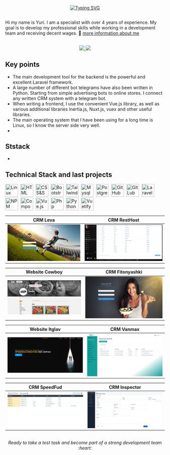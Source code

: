 <div id="header" align="center">

<a href="https://git.io/typing-svg"><img src="https://readme-typing-svg.herokuapp.com?font=Fira+Code&pause=1000&color=0F3342&random=false&width=435&lines=I+am+a+Fullstack+Web+Developer" alt="Typing SVG" /></a>
</div>

##
Hi my name is Yuri. I am a specialist with over 4 years of experience.
My goal is to develop my professional skills while working in a development team and receiving decent wages. 📎 [more information about me](https://melvin-rulit.github.io/Resume/)
##

<p align='center'>
   <a href="https://www.linkedin.com/skill-assessments/hub/quizzes/">
       <img src="https://img.shields.io/badge/linkedin-%230077B5.svg?&style=for-the-badge&logo=linkedin&logoColor=white"/>
   </a>
   </a>
   <a href="https://t.me/melvin_rulit">
       <img src="https://img.shields.io/badge/Telegram-2CA5E0?style=for-the-badge&logo=telegram&logoColor=white"/>
   </a>

</p>

[comment]: <> (<p align='center'>)

[comment]: <> (   📫 Email: <a href='marchenko1985g@outlook.com'>marchenko1985g@outlook.com</a>)

[comment]: <> (</p>)

## Key points
*   The main development tool for the backend is the powerful and excellent Laravel framework. 
*   A large number of different bot telegrams have also been written in Python. Starting from simple advertising bots to online stores. I connect any written CRM system with a telegram bot.
*   When writing a frontend, I use the convenient Vue.js library, as well as various additional libraries Inertia.js, Nuxt.js, vuex and other useful libraries.
*   The main operating system that I have been using for a long time is Linux, so I know the server side very well.
*   
## Ststack
*   

## Technical Stack and last projects

<img src="https://cdn.jsdelivr.net/gh/devicons/devicon/icons/linux/linux-original.svg" title="Linux" width="40" height="40"/>&nbsp;
<img src="https://cdn.jsdelivr.net/gh/devicons/devicon/icons/html5/html5-original.svg" title="HTML" width="40" height="40"/>&nbsp; 
<img src="https://cdn.jsdelivr.net/gh/devicons/devicon/icons/css3/css3-original.svg" title="CSS&SCSS" width="40" height="40"/>&nbsp; <img src="https://cdn.jsdelivr.net/gh/devicons/devicon/icons/bootstrap/bootstrap-original.svg" title="Bootstrap" width="40" height="40"/>&nbsp;
<img src="https://cdn.jsdelivr.net/gh/devicons/devicon/icons/tailwindcss/tailwindcss-plain.svg" title="Tailwindcss" width="40" height="40"/>&nbsp; <img src="https://cdn.jsdelivr.net/gh/devicons/devicon/icons/mysql/mysql-original.svg" title="Mysql" width="40" height="40"/>&nbsp;
<img src="https://cdn.jsdelivr.net/gh/devicons/devicon/icons/postgresql/postgresql-original.svg" title="PostgreSQL" width="40" height="40"/>&nbsp; <img src="https://cdn.jsdelivr.net/gh/devicons/devicon/icons/github/github-original.svg" title="GitHub" width="40" height="40"/>&nbsp;
<img src="https://cdn.jsdelivr.net/gh/devicons/devicon/icons/gitlab/gitlab-original.svg" title="GitLub" width="40" height="40"/>&nbsp; <img src="https://cdn.jsdelivr.net/gh/devicons/devicon/icons/laravel/laravel-plain.svg" title="Laravel" width="40" height="40"/>&nbsp;
<img src="https://cdn.jsdelivr.net/gh/devicons/devicon/icons/npm/npm-original-wordmark.svg" title="NPM" width="40" height="40"/>&nbsp; <img src="https://cdn.jsdelivr.net/gh/devicons/devicon/icons/composer/composer-original.svg" title="Composer" width="40" height="40"/>&nbsp;
<img src="https://cdn.jsdelivr.net/gh/devicons/devicon/icons/vuejs/vuejs-original.svg" title="Vue.js" width="40" height="40"/>&nbsp; <img src="https://cdn.jsdelivr.net/gh/devicons/devicon/icons/php/php-original.svg" title="Php" width="40" height="40"/>&nbsp;
<img src="https://cdn.jsdelivr.net/gh/devicons/devicon/icons/python/python-original.svg" title="Python" width="40" height="40"/>&nbsp; <img src="https://cdn.jsdelivr.net/gh/devicons/devicon/icons/vuetify/vuetify-original.svg" title="Vuetify" width="40" height="40"/>&nbsp;


| CRM Leva | CRM RestHost |
| ------------ | ------------- |
|<img src="https://github.com/melvin-rulit/Resume/blob/master/images/Leva.png" width="450">|<img src="https://github.com/melvin-rulit/Resume/blob/master/images/byUa.png" width="450"> |

| Website Cowboy | CRM Fitonyashki  |
| ------------ | ------------- |
|<img src="https://github.com/melvin-rulit/Resume/blob/master/images/cowboy.png" width="450">|<img src="https://github.com/melvin-rulit/Resume/blob/master/images/fito.png" width="450"> |

| Website Itglav | CRM Vanmax  |
| ------------ | ------------- |
|<img src="https://github.com/melvin-rulit/Resume/blob/master/images/itglav.png" width="450">|<img src="https://github.com/melvin-rulit/Resume/blob/master/images/vanmax.png" width="450"> |

|  CRM  SpeedFud | CRM Inspector |
| ------------ | ------------- |
|<img src="https://github.com/melvin-rulit/Resume/blob/master/images/fitoniachi.png" width="450">|<img src="https://github.com/melvin-rulit/Resume/blob/master/images/inspector.png" width="450"> |

##
##

<div align=center>
<h6>Ready to take a test task and become part of a strong development team :heart:</h6>
</div>
